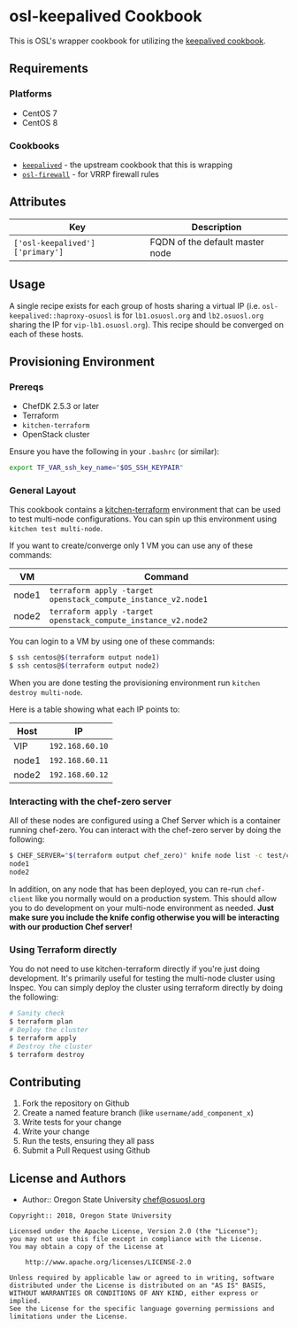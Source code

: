 # osl-keepalived Cookbook

This is OSL's wrapper cookbook for utilizing the [keepalived cookbook](https://supermarket.chef.io/cookbooks/keepalived).

## Requirements

### Platforms

- CentOS 7
- CentOS 8

### Cookbooks

- [`keepalived`](https://github.com/sous-chefs/keepalived/) - the upstream cookbook that this is wrapping
- [`osl-firewall`](https://github.com/osuosl-cookbooks/osl-firewall) - for VRRP firewall rules

## Attributes

| Key                                    | Description                     |
|----------------------------------------|---------------------------------|
| `['osl-keepalived']['primary']` | FQDN of the default master node |

## Usage

A single recipe exists for each group of hosts sharing a virtual IP (i.e. `osl-keepalived::haproxy-osuosl` is for
`lb1.osuosl.org` and `lb2.osuosl.org` sharing the IP for `vip-lb1.osuosl.org`). This recipe should be converged on each
of these hosts.

## Provisioning Environment

### Prereqs

- ChefDK 2.5.3 or later
- Terraform
- `kitchen-terraform`
- OpenStack cluster

Ensure you have the following in your `.bashrc` (or similar):

```bash
export TF_VAR_ssh_key_name="$OS_SSH_KEYPAIR"
```

### General Layout

This cookbook contains a [kitchen-terraform](https://github.com/newcontext-oss/kitchen-terraform) environment that can
be used to test multi-node configurations. You can spin up this environment using `kitchen test multi-node`.

If you want to create/converge only 1 VM you can use any of these commands:

| VM    | Command                                                       |
|-------|---------------------------------------------------------------|
| node1 | `terraform apply -target openstack_compute_instance_v2.node1` |
| node2 | `terraform apply -target openstack_compute_instance_v2.node2` |

You can login to a VM by using one of these commands:

```bash
$ ssh centos@$(terraform output node1)
$ ssh centos@$(terraform output node2)
```

When you are done testing the provisioning environment run ``kitchen destroy multi-node``.

Here is a table showing what each IP points to:

| Host  | IP              |
|-------|-----------------|
| VIP   | `192.168.60.10` |
| node1 | `192.168.60.11` |
| node2 | `192.168.60.12` |

### Interacting with the chef-zero server

All of these nodes are configured using a Chef Server which is a container running chef-zero. You can interact with the
chef-zero server by doing the following:

```bash
$ CHEF_SERVER="$(terraform output chef_zero)" knife node list -c test/chef-config/knife.rb
node1
node2
```

In addition, on any node that has been deployed, you can re-run ``chef-client`` like you normally would on a production
system. This should allow you to do development on your multi-node environment as needed. **Just make sure you include
the knife config otherwise you will be interacting with our production Chef server!**

### Using Terraform directly

You do not need to use kitchen-terraform directly if you're just doing development. It's primarily useful for testing
the multi-node cluster using Inspec. You can simply deploy the cluster using terraform directly by doing the following:

```bash
# Sanity check
$ terraform plan
# Deploy the cluster
$ terraform apply
# Destroy the cluster
$ terraform destroy
```

## Contributing

1. Fork the repository on Github
2. Create a named feature branch (like `username/add_component_x`)
3. Write tests for your change
4. Write your change
5. Run the tests, ensuring they all pass
6. Submit a Pull Request using Github

## License and Authors

- Author:: Oregon State University <chef@osuosl.org>

```text
Copyright:: 2018, Oregon State University

Licensed under the Apache License, Version 2.0 (the "License");
you may not use this file except in compliance with the License.
You may obtain a copy of the License at

    http://www.apache.org/licenses/LICENSE-2.0

Unless required by applicable law or agreed to in writing, software
distributed under the License is distributed on an "AS IS" BASIS,
WITHOUT WARRANTIES OR CONDITIONS OF ANY KIND, either express or implied.
See the License for the specific language governing permissions and
limitations under the License.
```
